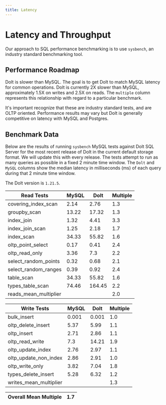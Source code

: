 ```yaml
---
title: Latency
---
```


# Latency and Throughput

Our approach to SQL performance benchmarking is to use `sysbench`, an
industry standard benchmarking tool.

## Performance Roadmap

Dolt is slower than MySQL. The goal is to get Dolt to match 
MySQL latency for common operations. Dolt is currently 2X slower 
than MySQL, approximately 1.5X on writes and 2.5X on reads. The 
`multiple` column represents this relationship with regard to a 
particular benchmark.

It's important recognize that these are industry standard tests, and
are OLTP oriented. Performance results may vary but Dolt is 
generally competitive on latency with MySQL and Postgres.

## Benchmark Data

Below are the results of running `sysbench` MySQL tests against Dolt
SQL Server for the most recent release of Dolt in the current default 
storage format. We will update this with every release. The tests 
attempt to run as many queries as possible in a fixed 2 minute time 
window. The `Dolt` and `MySQL` columns show the median latency in 
milliseconds (ms) of each query during that 2 minute time window.

The Dolt version is `1.21.5`.

<!-- START___DOLT___LATENCY_RESULTS_TABLE -->
|       Read Tests        | MySQL |  Dolt  | Multiple |
|-------------------------|-------|--------|----------|
| covering\_index\_scan   |  2.14 |   2.76 |      1.3 |
| groupby\_scan           | 13.22 |  17.32 |      1.3 |
| index\_join             |  1.32 |   4.41 |      3.3 |
| index\_join\_scan       |  1.25 |   2.18 |      1.7 |
| index\_scan             | 34.33 |  55.82 |      1.6 |
| oltp\_point\_select     |  0.17 |   0.41 |      2.4 |
| oltp\_read\_only        |  3.36 |    7.3 |      2.2 |
| select\_random\_points  |  0.32 |   0.68 |      2.1 |
| select\_random\_ranges  |  0.39 |   0.92 |      2.4 |
| table\_scan             | 34.33 |  55.82 |      1.6 |
| types\_table\_scan      | 74.46 | 164.45 |      2.2 |
| reads\_mean\_multiplier |       |        |      2.0 |

|       Write Tests        | MySQL | Dolt  | Multiple |
|--------------------------|-------|-------|----------|
| bulk\_insert             | 0.001 | 0.001 |      1.0 |
| oltp\_delete\_insert     |  5.37 |  5.99 |      1.1 |
| oltp\_insert             |  2.71 |  2.86 |      1.1 |
| oltp\_read\_write        |   7.3 | 14.21 |      1.9 |
| oltp\_update\_index      |  2.76 |  2.97 |      1.1 |
| oltp\_update\_non\_index |  2.86 |  2.91 |      1.0 |
| oltp\_write\_only        |  3.82 |  7.04 |      1.8 |
| types\_delete\_insert    |  5.28 |  6.32 |      1.2 |
| writes\_mean\_multiplier |       |       |      1.3 |

| Overall Mean Multiple | 1.7 |
|-----------------------|-----|
<!-- END___DOLT___LATENCY_RESULTS_TABLE -->
<br/>
